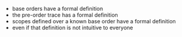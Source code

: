 
- base orders have a formal definition
- the pre-order trace has a formal definition
- scopes defined over a known base order have a formal definition
- even if that definition is not intuitive to everyone
